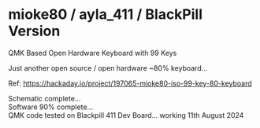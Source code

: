 # mioke80 / ayla_411 / BlackPill Version
QMK Based Open Hardware Keyboard with 99 Keys

Just another open source / open hardware ~80% keyboard...

Ref: https://hackaday.io/project/197065-mioke80-iso-99-key-80-keyboard

Schematic complete...  
Software 90% complete...  
QMK code tested on Blackpill 411 Dev Board... working 11th August 2024  

